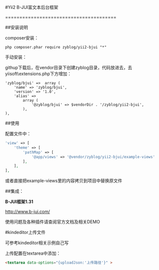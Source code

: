 #Yii2 B-JUI富文本后台框架

=======================================

##安装说明

composer安装：

```
php composer.phar require zyblog/yii2-bjui "*"
```

手动安装：

githup下载后，在vendor目录下创建zyblog目录，代码放进去，去yiisoft\extensions.php下方增加：

```
'zyblog/bjui' =>  array (
    'name' => 'zyblog/bjui',
    'version' => '1.0',
    'alias' =>
        array (
            '@zyblog/bjui' => $vendorDir . '/zyblog/yii2-bjui',
        ),
),
```
##使用

配置文件中：

```php
'view' => [
    'theme' => [
        'pathMap' => [
            '@app/views' => '@vendor/zyblog/yii2-bjui/example-views'
        ],
    ],
],
```

或者直接把example-views里的内容拷贝到项目中替换原文件

##集成：

**B-JUI框架1.31**

http://www.b-jui.com/

使用问题及各种插件请查阅官方文档及相关DEMO

#kindeditor上传文件

可参考kindeditor相关示例自己写

上传配置在textarea中添加：

```html
<textarea data-options="{uploadJson:'上传路径'}" >

```

